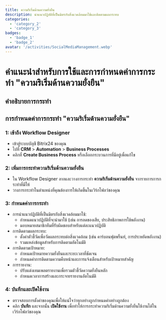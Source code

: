 ```yaml
---
title: ความริเริ่มด้านความยั่งยืน
description: นำแนวปฏิบัติที่เป็นมิตรกับสิ่งแวดล้อมมาใช้และติดตามผลกระทบ
categories: 
  - 'category_2'
  - 'category_3'
badges: 
  - 'badge_1'
  - 'badge_2'
avatar: '/activities/SocialMediaManagement.webp'
---
```


# คำแนะนำสำหรับการใช้และการกำหนดค่าการกระทำ "ความริเริ่มด้านความยั่งยืน"

## คำอธิบายการกระทำ

## **การกำหนดค่าการกระทำ "ความริเริ่มด้านความยั่งยืน"**

### 1: เข้าถึง Workflow Designer
- เข้าสู่ระบบบัญชี Bitrix24 ของคุณ
- ไปที่ **CRM** > **Automation** > **Business Processes**
- คลิกที่ **Create Business Process** หรือเลือกกระบวนการที่มีอยู่เพื่อแก้ไข

### 2: เพิ่มการกระทำความริเริ่มด้านความยั่งยืน
- ใน Workflow Designer ลากและวางการกระทำ **ความริเริ่มด้านความยั่งยืน** จากรายการการกระทำที่มีให้
- วางการกระทำในตำแหน่งที่คุณต้องการให้เกิดขึ้นในเวิร์กโฟลว์ของคุณ

### 3: กำหนดค่าการกระทำ
- การนำแนวปฏิบัติที่เป็นมิตรกับสิ่งแวดล้อมมาใช้:
  - กำหนดแนวปฏิบัติที่จะนำมาใช้ (เช่น การลดของเสีย, ประสิทธิภาพการใช้พลังงาน)
  - มอบหมายสมาชิกทีมที่รับผิดชอบสำหรับแต่ละแนวปฏิบัติ
- การติดตามผลกระทบ:
  - ตั้งค่าตัวชี้วัดเพื่อวัดผลกระทบต่อสิ่งแวดล้อม (เช่น คาร์บอนฟุตพริ้นท์, การประหยัดพลังงาน)
  - รวมแหล่งข้อมูลสำหรับการติดตามอัตโนมัติ
- การติดตามเป้าหมาย:
  - กำหนดเป้าหมายความยั่งยืนและระยะเวลาที่ชัดเจน
  - กำหนดค่าการติดตามความคืบหน้าและการแจ้งเตือนสำหรับเป้าหมายสำคัญ
- การรายงาน:
  - ปรับแต่งเทมเพลตรายงานเพื่อรวมตัวชี้วัดความยั่งยืนหลัก
  - กำหนดเวลาการสร้างและกระจายรายงานอัตโนมัติ

### 4: บันทึกและเปิดใช้งาน
- ตรวจสอบการตั้งค่าของคุณเพื่อให้แน่ใจว่าทุกอย่างถูกกำหนดค่าอย่างถูกต้อง
- คลิก **บันทึก** และจากนั้น **เปิดใช้งาน** เพื่อทำให้การกระทำความริเริ่มด้านความยั่งยืนใช้งานได้ในเวิร์กโฟลว์ของคุณ